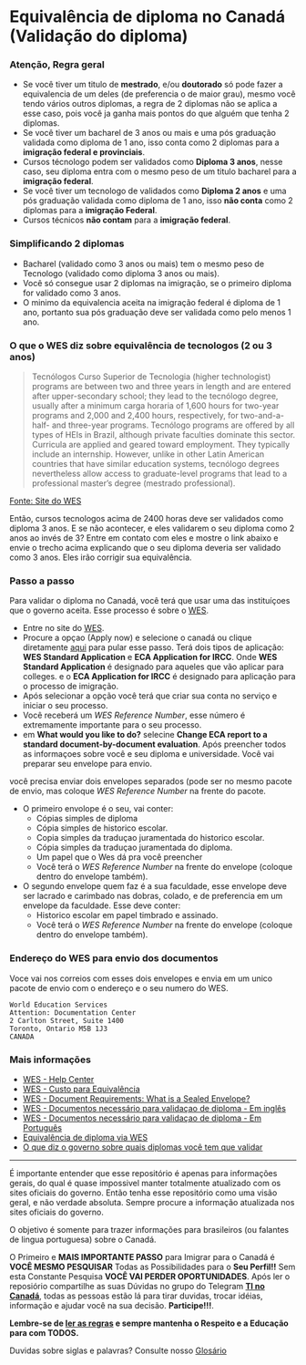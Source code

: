 # Equivalência de diploma no Canadá (Validação do diploma)

### Atenção, Regra geral
- Se você tiver um titulo de **mestrado**, e/ou **doutorado** só pode fazer a equivalencia de um deles (de preferencia o de maior grau), mesmo você tendo vários outros diplomas, a regra de 2 diplomas não se aplica a esse caso, pois você ja ganha mais pontos do que alguém que tenha 2 diplomas.
- Se você tiver um bacharel de 3 anos ou mais e uma pós graduação validada como diploma de 1 ano, isso conta como 2 diplomas para a **imigração federal e provinciais**.
- Cursos técnologo podem ser validados como **Diploma 3 anos**, nesse caso, seu diploma entra com o mesmo peso de um titulo bacharel para a **imigração federal**.
- Se você tiver um tecnologo de validados como **Diploma 2 anos** e uma pós graduação validada como diploma de 1 ano, isso **não conta** como 2 diplomas para a **imigração Federal**.
- Cursos técnicos **não contam** para a **imigração federal**.

### Simplificando 2 diplomas
- Bacharel (validado como 3 anos ou mais) tem o mesmo peso de Tecnologo (validado como diploma 3 anos ou mais).
- Você só consegue usar 2 diplomas na imigração, se o primeiro diploma for validado como 3 anos.
- O minimo da equivalencia aceita na imigração federal é diploma de 1 ano, portanto sua pós graduação deve ser validada como pelo menos 1 ano.

### O que o WES diz sobre equivalência de tecnologos (2 ou 3 anos)
> Tecnólogos
Curso Superior de Tecnologia (higher technologist) programs are between two and three years in length and are entered after upper-secondary school; they lead to the tecnólogo degree, usually after a minimum carga horaria of 1,600 hours for two-year programs and 2,000 and 2,400 hours, respectively, for two-and-a-half- and three-year programs. Tecnólogo programs are offered by all types of HEIs in Brazil, although private faculties dominate this sector. Curricula are applied and geared toward employment. They typically include an internship. However, unlike in other Latin American countries that have similar education systems, tecnólogo degrees nevertheless allow access to graduate-level programs that lead to a professional master’s degree (mestrado professional).

[Fonte: Site do WES](https://wenr.wes.org/2019/11/education-in-brazil)

Então, cursos tecnologos acima de 2400 horas deve ser validados como diploma 3 anos. 
E se não acontecer, e eles validarem o seu diploma como 2 anos ao invés de 3? 
Entre em contato com eles e mostre o link abaixo e envie o trecho acima explicando que o seu diploma deveria ser validado como 3 anos. Eles irão corrigir sua equivalência.



### Passo a passo
Para validar o diploma no Canadá, você terá que usar uma das instituíçoes que o governo aceita.
Esse processo é sobre o [WES](https://www.wes.org/ca/).

- Entre no site do [WES](https://www.wes.org/ca/).
- Procure a opçao (Apply now) e selecione o canadá ou clique diretamente [aqui](https://applications.wes.org/createaccount/home/select-eval-type) para pular esse passo.
Terá dois tipos de aplicação:  **WES Standard Application** e **ECA Application for IRCC**. Onde **WES Standard Application** é designado para aqueles que vão aplicar para colleges. e o **ECA Application for IRCC** é designado para aplicação para o processo de imigração.
- Após selecionar a opção você terá que criar sua conta no serviço e iniciar o seu processo.
- Você receberá um *WES Reference Number*, esse número é extremamente importante para o seu processo.
- em **What would you like to do?** selecine **Change ECA report to a standard document-by-document evaluation**.
Após preencher todos as informaçoes sobre você e seu diploma e universidade. 
Você vai preparar seu envelope para envio.  

você precisa enviar dois envelopes separados (pode ser no mesmo pacote de envio, mas coloque *WES Reference Number* na frente do pacote.
* O primeiro envolope é o seu, vai conter: 
  * Cópias simples de diploma 
  * Cópia simples de historico escolar.
  * Copia simples da traduçao juramentada do historico escolar.
  * Cópia simples da traduçao juramentada do diploma. 
  * Um papel que o Wes dá pra você preencher 
  * Você terá o *WES Reference Number* na frente do envelope (coloque dentro do envelope também).
* O segundo envelope quem faz é a sua faculdade, esse envelope deve ser lacrado e carimbado nas dobras, colado, e de preferencia em um envelope da faculdade. Esse deve conter:
  * Historico escolar em papel timbrado e assinado. 
  * Você terá o *WES Reference Number* na frente do envelope (coloque dentro do envelope também).
 
### Endereço do WES para envio dos documentos
Voce vai nos correios com esses dois envelopes e envia em um unico pacote de envio com o endereço e o seu numero do WES.

```
World Education Services
Attention: Documentation Center
2 Carlton Street, Suite 1400
Toronto, Ontario M5B 1J3
CANADA
```

### Mais informações
* [WES - Help Center](https://www.wes.org/help#/path/Applying-to-WES/)
* [WES - Custo para Equivalência](https://www.wes.org/evaluations-and-fees/immigration/)
* [WES - Document Requirements: What is a Sealed Envelope?](https://www.youtube.com/watch?v=_dmkibY8DPk&t=4s)
* [WES - Documentos necessário para validaçao de diploma - Em inglês](https://www.wes.org/ca/required-documents/)
* [WES - Documentos necessário para validaçao de diploma - Em Português](https://applications.wes.org/required/brazil.asp?ctry=ca)
* [Equivalência de diploma via WES](https://vainevar.wordpress.com/2017/04/27/equivalencia-de-diploma-via-wes/)
* [O que diz o governo sobre quais diplomas você tem que validar](https://www.canada.ca/en/immigration-refugees-citizenship/services/immigrate-canada/express-entry/documents/education-assessed/who.html)


---
É importante entender que esse repositório é apenas para informações gerais, do qual é quase impossivel manter totalmente atualizado com os sites oficiais do governo. Então tenha esse repositório como uma visão geral, e não verdade absoluta. Sempre procure a informação atualizada nos sites oficiais do governo. 

O objetivo é somente para trazer informações para brasileiros (ou falantes de lingua portuguesa) sobre o Canadá. 

O Primeiro e **MAIS IMPORTANTE PASSO** para Imigrar para o Canadá é **VOCÊ MESMO PESQUISAR** Todas as Possibilidades para o **Seu Perfil!!**
Sem esta Constante Pesquisa **VOCÊ VAI PERDER OPORTUNIDADES**.
Após ler o reposiório compartilhe as suas Dúvidas no grupo do Telegram **[TI no Canadá](https://t.me/tinocanada)**, todas as pessoas estão lá para tirar duvidas, trocar idéias, informação e ajudar você na sua decisão. **Participe!!!**. 

**Lembre-se de [ler as regras](https://github.com/ti-no-canada/imigracao-para-o-canada/blob/master/regras-do-grupo.md) e sempre mantenha o Respeito e a Educação para com TODOS.**

Duvidas sobre siglas e palavras? Consulte nosso [Glosário](https://github.com/ti-no-canada/imigracao-para-o-canada/blob/master/glossario.md)
